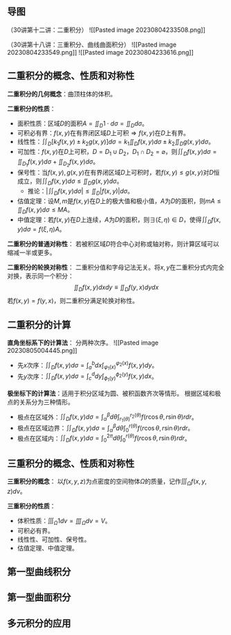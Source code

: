 
## 导图

（30讲第十二讲：二重积分）
![[Pasted image 20230804233508.png]]

（30讲第十八讲：三重积分、曲线曲面积分）
![[Pasted image 20230804233549.png]]
![[Pasted image 20230804233616.png]]

## 二重积分的概念、性质和对称性

**二重积分的几何概念**：曲顶柱体的体积。

**二重积分的性质**：
- 面积性质：区域$D$的面积$A=\displaystyle\iint_D 1\cdot d\sigma=\displaystyle\iint_D d\sigma$。
- 可积必有界：$f(x,y)$在有界闭区域$D$上可积$\Rightarrow f(x,y)$在$D$上有界。
- 线性性：$\displaystyle\iint_{D} [k_1f(x,y)\pm k_2g(x,y)]d\sigma=k_1\displaystyle\iint_D f(x,y)d\sigma\pm k_2\displaystyle\iint_D g(x,y)d\sigma$。
- 可加性：$f(x,y)$在$D$上可积，$D=D_1\cup D_2$，$D_1\cap D_2=\varnothing$，则$\displaystyle\iint_D f(x,y)d\sigma=\displaystyle\iint_{D_1} f(x,y)d\sigma+\displaystyle\iint_{D_2} f(x,y)d\sigma$。
- 保号性：当$f(x,y),g(x,y)$在有界闭区域$D$上可积时，若$f(x,y)\le g(x,y)$对$D$恒成立，则$\displaystyle\iint_D f(x,y)d\sigma\le \displaystyle\iint_D g(x,y)d\sigma$。
	- 推论：$\left|\displaystyle\iint_D f(x,y)d\sigma\right|\le \displaystyle\iint_D \left|f(x,y)\right|d\sigma$。
- 估值定理：设$M,m$是$f(x,y)$在$D$上的极大值和极小值，$A$为$D$的面积，则$mA\le \displaystyle\iint_D f(x,y)d\sigma\le MA$。
- 中值定理：若$f(x,y)$在$D$上连续，$A$为$D$的面积，则$\exists (\xi,\eta)\in D$，使得$\displaystyle\iint_D f(x,y)d\sigma=f(\xi,\eta)A$。

**二重积分的普通对称性**：
若被积区域$D$符合中心对称或轴对称，则计算区域可以缩减一半或更多。

**二重积分的轮换对称性**：
二重积分值和字母记法无关。将$x,y$在二重积分式内完全对换，表示同一个积分：
$$
\iint_D f(x,y)dxdy\equiv\iint_D f(y,x)dydx
$$
若$f(x,y)=f(y,x)$，则二重积分满足轮换对称性。

## 二重积分的计算

**直角坐标系下的计算法**：
分两种次序。
![[Pasted image 20230805004445.png]]
- 先$x$次序：$\displaystyle\iint_D f(x,y)d\sigma=\displaystyle\int_a^b dx\displaystyle\int_{\varphi_1(x)}^{\varphi_2(x)} f(x,y)dy$。
- 先$y$次序：$\displaystyle\iint_D f(x,y)d\sigma=\displaystyle\int_c^d dy\displaystyle\int_{\phi_1(y)}^{\phi_2(y)} f(x,y)dx$。

**极坐标下的计算法**：适用于积分区域为圆、被积函数齐次等情形。
根据区域和极点的关系分为三种情形。
- 极点在区域外：$\displaystyle\iint_D f(x,y)d\sigma=\displaystyle\int_\alpha^\beta d\theta\int_{r_1(\theta)}^{r_2(\theta)} f(r\cos\theta,r\sin\theta)rdr$。
- 极点在区域边界：$\displaystyle\iint_D f(x,y)d\sigma=\displaystyle\int_\alpha^\beta d\theta\int_{0}^{r(\theta)} f(r\cos\theta,r\sin\theta)rdr$。
- 极点在区域内：$\displaystyle\iint_D f(x,y)d\sigma=\displaystyle\int_{0}^{2\pi} d\theta\int_{0}^{r(\theta)} f(r\cos\theta,r\sin\theta)rdr$。

## 三重积分的概念、性质和对称性

**三重积分的概念**：
以$f(x,y,z)$为点密度的空间物体$\Omega$的质量，记作$\displaystyle\iiint_{\Omega} f(x,y,z)dv$。

**三重积分的性质**：
- 体积性质：$\displaystyle\iiint_\Omega 1dv=\displaystyle\iiint_\Omega dv=V$。
- 可积必有界。
- 线性性、可加性、保号性。
- 估值定理、中值定理。

## 第一型曲线积分

## 第一型曲面积分

## 多元积分的应用

